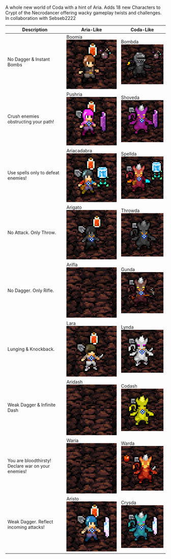 A whole new world of Coda with a hint of Aria. Adds 18 new Characters to Crypt of the Necrodancer offering wacky gameplay twists and challenges. In collaboration with Sebseb2222

| Description                                        | Aria-Like                                        | Coda-Like                                |
|----------------------------------------------------|--------------------------------------------------|------------------------------------------|
| No Dagger & Instant Bombs                          | Boomia <img src="previews/boomia.png">           | Bombda <img src="previews/bombda.png">   |
| Crush enemies obstructing your path!               | Pushria <img src="previews/pushria.png">         | Shoveda <img src="previews/shoveda.png"> |
| Use spells only to defeat enemies!                 | Ariacadabra <img src="previews/ariacadabra.png"> | Spellda <img src="previews/spellda.png"> |
| No Attack. Only Throw.                             | Arigato <img src="previews/arigato.png">         | Throwda <img src="previews/throwda.png"> |
| No Dagger. Only Rifle.                             | Arifla <img src="previews/arifla.png">           | Gunda <img src="previews/gunda.png">     |
| Lunging & Knockback.                               | Lara <img src="previews/lara.png">               | Lynda <img src="previews/lynda.png">     |
| Weak Dagger & Infinite Dash                        | Aridash <img src="previews/aridash.png">         | Codash <img src="previews/codash.png">   |
| You are bloodthirsty! Declare war on your enemies! | Waria <img src="previews/waria.png">             | Warda <img src="previews/warda.png">     |
| Weak Dagger. Reflect incoming attacks!             | Aristo <img src="previews/aristo.png">           | Crysda <img src="previews/crysda.png">   |